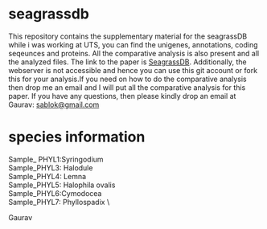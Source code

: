 # seagrassdb

This repository contains the supplementary material for the seagrassDB while i was working at UTS, you can find the unigenes, annotations, coding seqeunces and proteins. All the comparative analysis is also present and all the analyzed files. The link to the paper is [SeagrassDB](https://pubmed.ncbi.nlm.nih.gov/29426939/). Additionally, the webserver is not accessible and hence you can use this git account or fork this for your analysis.If you need on how to do the comparative analysis then drop me an email and I will put all the comparative analysis for this paper.  If you have any questions, then please kindly drop an email at \
Gaurav: sablok@gmail.com

# species information 
Sample_ PHYL1:Syringodium \
Sample_PHYL3: Halodule \
Sample_PHYL4: Lemna \
Sample_PHYL5: Halophila ovalis \
Sample_PHYL6:Cymodocea \
Sample_PHYL7: Phyllospadix \

Gaurav 


